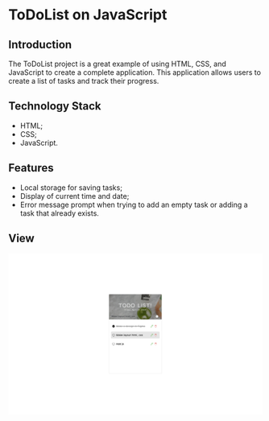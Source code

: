 # ToDoList on JavaScript

## Introduction
The ToDoList project is a great example of using HTML, CSS, and JavaScript to create a complete application. This application allows users to create a list of tasks and track their progress.

## Technology Stack
- HTML;
- CSS;
- JavaScript.

## Features
- Local storage for saving tasks;
- Display of current time and date;
- Error message prompt when trying to add an empty task or adding a task that already exists.

## View

![img](./img/screen.png)